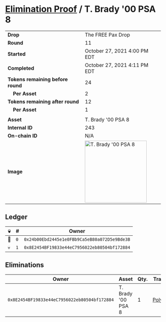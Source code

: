 # [Elimination Proof](./readme.md) / T. Brady &#039;00 PSA 8

|||
|---|---|
| **Drop** | The FREE Pax Drop |
| **Round** | 11 |
| **Started** | October 27, 2021 4:00 PM EDT |
| **Completed** | October 27, 2021 4:11 PM EDT |
| **Tokens remaining before round** | 24 |
| **&nbsp;&nbsp;&nbsp;&nbsp;Per Asset** | 2 |
| **Tokens remaining after round** | 12 |
| **&nbsp;&nbsp;&nbsp;&nbsp;Per Asset** | 1 |
| | |
| **Asset** | T. Brady &#039;00 PSA 8 |
| **Internal ID** | 243 |
| **On-chain ID** | N/A |
| **Image** | <img src="https://tcdn.blokpax.com/94aa4804-2e29-4935-b708-d9ac496662ee/55418692dbc32385cc87c5b511e638efef6baa8673c84979538ed3e8318d9881.jpg" height="200" alt="T. Brady &#039;00 PSA 8" /> |

## Ledger

| 💀 | # | Owner |
| --- | --- | --- |
| 👑 | `0` | `0x24b00Ebd2445e1e0FBb9Ca5eB80a072D5e9Bde3B` |
| 💀 | `1` | `0x8E2454BF19833e44eC7956022eb80504bf172884` |


## Eliminations

| Owner | Asset | Qty. | Transaction |
| --- | --- | --- | --- |
| `0x8E2454BF19833e44eC7956022eb80504bf172884` | T. Brady '00 PSA 8 | 1 | [Polygonscan](https://polygonscan.com/tx/0xbd3183d9b41e48aa1cc2c1b4d2a66784512be4bf094e0cf367985518a8560607) |
